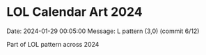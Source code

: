 # LOL Calendar Art 2024

Date: 2024-01-29 00:05:00
Message: L pattern (3,0) (commit 6/12)

Part of LOL pattern across 2024
